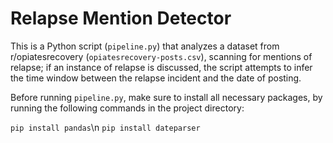 # Relapse Mention Detector

This is a Python script (`pipeline.py`) that analyzes a dataset from r/opiatesrecovery (`opiatesrecovery-posts.csv`), scanning for mentions of relapse; if an instance of relapse is discussed, the script attempts to infer the time window between the relapse incident and the date of posting.

Before running `pipeline.py`, make sure to install all necessary packages, by running the following commands in the project directory: 

  `pip install pandas`\n
  `pip install dateparser`
  
  
